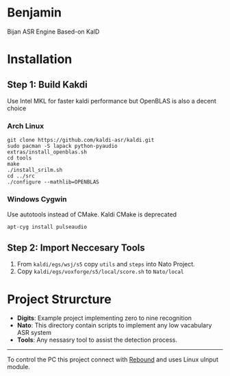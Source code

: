 # Benjamin
Bijan ASR Engine Based-on KalD

# Installation

## Step 1: Build Kakdi
Use Intel MKL for faster kaldi performance but OpenBLAS is also a decent choice

### Arch Linux
```
git clone https://github.com/kaldi-asr/kaldi.git
sudo pacman -S lapack python-pyaudio
extras/install_openblas.sh
cd tools
make
./install_srilm.sh
cd ../src
./configure --mathlib=OPENBLAS
```

### Windows Cygwin
Use autotools instead of CMake. Kaldi CMake is deprecated

```
apt-cyg install pulseaudio
```

## Step 2: Import Neccesary Tools

1. From `kaldi/egs/wsj/s5` copy `utils` and `steps` into Nato Project. 
2. Copy `kaldi/egs/voxforge/s5/local/score.sh` to `Nato/local` 


# Project Strurcture

- **Digits**: Example project implementing zero to nine recognition
- **Nato**: This directory contain scripts to implement any low vacabulary ASR system
- **Tools**: Any nessasry tool to assist the detection process. 

----------------------
To control the PC this project connect with [Rebound](https://github.com/bijanbina/RAIIS) and uses Linux uInput module.

